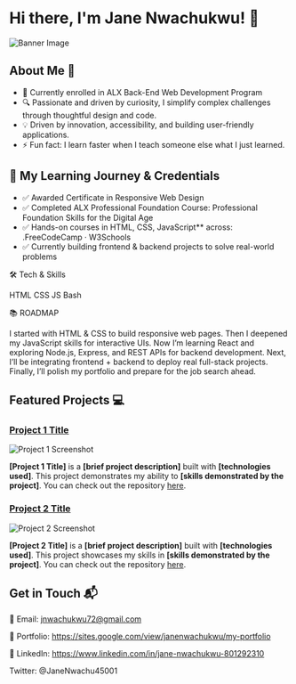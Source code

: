 # Hi there, I'm Jane Nwachukwu! 👋

![Banner Image](your_banner_image_url_here)

## About Me 🚀

- 🌱 Currently enrolled in ALX Back-End Web Development Program
- 🔍 Passionate and driven by curiosity, I simplify complex challenges through thoughtful design and code.
- 💡 Driven by innovation, accessibility, and building user-friendly applications.
- ⚡ Fun fact: I learn faster when I teach someone else what I just learned.

## 🎯 My Learning Journey & Credentials
- ✅ Awarded Certificate in Responsive Web Design
- ✅ Completed ALX Professional Foundation Course: Professional Foundation Skills for the Digital Age
- ✅ Hands-on courses in HTML, CSS, JavaScript** across: .FreeCodeCamp · W3Schools
- ✅ Currently building frontend & backend projects to solve real-world problems  

🛠 Tech & Skills

HTML CSS JS Bash 

📚 ROADMAP

I started with HTML & CSS to build responsive web pages.
Then I deepened my JavaScript skills for interactive UIs.
Now I’m learning React and exploring Node.js, Express, and REST APIs for backend development.
Next, I’ll be integrating frontend + backend to deploy real full-stack projects.
Finally, I’ll polish my portfolio and prepare for the job search ahead.

## Featured Projects 💻

### [Project 1 Title](project_1_link)

![Project 1 Screenshot](project_1_screenshot_url)

**[Project 1 Title]** is a **[brief project description]** built with **[technologies used]**. This project demonstrates my ability to **[skills demonstrated by the project]**. You can check out the repository [here](project_1_repository_link).

### [Project 2 Title](project_2_link)

![Project 2 Screenshot](project_2_screenshot_url)

**[Project 2 Title]** is a **[brief project description]** built with **[technologies used]**. This project showcases my skills in **[skills demonstrated by the project]**. You can check out the repository [here](project_2_repository_link).

## Get in Touch 📬
  
 📧 Email: jnwachukwu72@gmail.com
  
🔗 Portfolio: https://sites.google.com/view/janenwachukwu/my-portfolio

💼 LinkedIn: https://www.linkedin.com/in/jane-nwachukwu-801292310

   Twitter: @JaneNwachu45001




